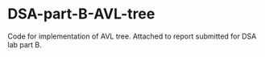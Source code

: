# DSA-part-B-AVL-tree
Code for implementation of AVL tree.
Attached to report submitted for DSA lab part B.
